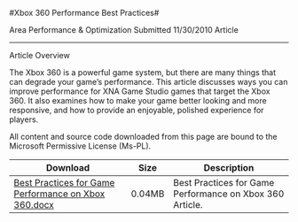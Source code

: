 #Xbox 360 Performance Best Practices#

Area
Performance & Optimization
Submitted
11/30/2010
Article

---

Article Overview

The Xbox 360 is a powerful game system, but there are many things that can degrade your game’s performance. This article discusses ways you can improve performance for XNA Game Studio games that target the Xbox 360. It also examines how to make your game better looking and more responsive, and how to provide an enjoyable, polished experience for players.


All content and source code downloaded from this page are bound to the Microsoft Permissive License (Ms-PL).

Download | Size | Description
---|---|---|
[Best Practices for Game Performance on Xbox 360.docx](https://github.com/kniEngine/XNAGameStudio/blob/master/Documents/Best%20Practices%20for%20Game%20Performance%20on%20Xbox%20360.docx?raw=true) | 0.04MB | Best Practices for Game Performance on Xbox 360 Article.